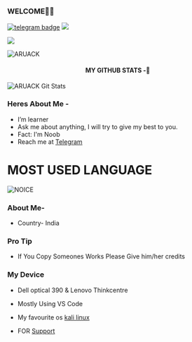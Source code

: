 ### WELCOME👋👋



[![telegram badge](https://img.shields.io/badge/CONTACT-ME-30302f?style=for-the-badge&logo=telegram)](https://t.me/ARUACK)
<a href="https://t.me/ARUACKSUPPORT"><img src="https://img.shields.io/badge/Join-Support%20GROUP-blue.svg?style=for-the-badge&logo=Telegram"></a>

<a href="https://t.me/ARUACKSUPPORT"><img src="https://img.shields.io/badge/Join-Support%20Channel-blue.svg?style=for-the-badge&logo=Telegram"></a>

<p align="left"> <img src="https://komarev.com/ghpvc/?username=D3KRISH&label=Profile%20Views&color=red&style=flat-square" alt="ARUACK" /> </p>

 

<h4 align="center"><b>MY GITHUB STATS -💛</b></h4>
 

![ARUACK Git Stats](https://github-readme-stats.vercel.app/api?username=ARUACK&include_all_commits=true&count_private=true&theme=blue-green)



### Heres About Me -

- I’m learner
- Ask me about anything, I will try to give my best to you.
- Fact: I'm Noob
- Reach me at [Telegram](https://telegram.dog/Aruack) 


# MOST USED LANGUAGE

![NOICE](https://github-readme-stats.vercel.app/api/top-langs/?username=KeinShin&theme=midnight-purple)

### About Me-

- Country- India

### Pro Tip

-  If You Copy Someones Works Please Give him/her credits


### My Device

- Dell optical 390 & Lenovo Thinkcentre

- Mostly Using VS Code 

- My favourite os [kali linux](https://www.kali.org/)

- FOR [Support](https://telegram.dog/Aruacksupport)




